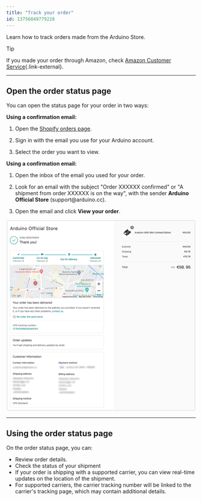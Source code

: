 ```yaml
---
title: "Track your order"
id: 13756849779228
---
```


Learn how to track orders made from the Arduino Store.

> [!TIP]
> If you made your order through Amazon, check [Amazon Customer Service](https://www.amazon.com/gp/help/customer/display.html?nodeId=GENAFPTNLHV7ZACW){.link-external}.

---

## Open the order status page

You can open the status page for your order in two ways:

**Using a confirmation email:**

1. Open the [Shopify orders page](https://shopify.com/43847352471/account/orders).

2. Sign in with the email you use for your Arduino account.

3. Select the order you want to view.

**Using a confirmation email:**

1. Open the inbox of the email you used for your order.

2. Look for an email with the subject "Order XXXXXX confirmed" or "A shipment from order XXXXXX is on the way", with the sender **Arduino Official Store** (support@arduino<!-- no email-->.cc).

3. Open the email and click **View your order**.

![Order overview](img/order-overview_0.5.png)

---

## Using the order status page

On the order status page, you can:

* Review order details.
* Check the status of your shipment
* If your order is shipping with a supported carrier, you can view real-time updates on the location of the shipment.
* For supported carriers, the carrier tracking number will be linked to the carrier's tracking page, which may contain additional details.
